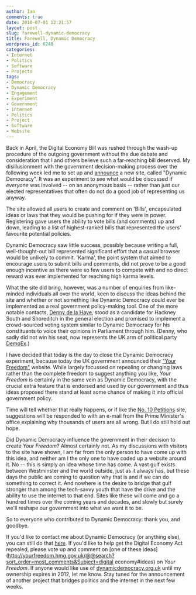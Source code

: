 ```yaml
---
author: Ian
comments: true
date: 2010-07-01 12:21:57
layout: post
slug: farewell-dynamic-democracy
title: Farewell, Dynamic Democracy
wordpress_id: 6248
categories:
- Internet
- Politics
- Software
- Projects
tags:
- Democracy
- Dynamic Democracy
- Engagement
- Experiment
- Government
- Internet
- Politics
- Project
- Software
- Website
---
```


Back in April, the Digital Economy Bill was rushed through the wash-up procedure of the outgoing government without the due debate and consideration that I and others believe such a far-reaching bill deserved.  My disillusionment with the government decision-making process over the following week led me to set up and [announce](http://www.onlydreaming.net/blog/an-experiment-in-dynamic-democracy) a new site, called "Dynamic Democracy".  It was an experiment to see what would be discussed if _everyone_ was involved -- on an anonymous basis -- rather than just our elected representatives that often do not do a good job of representing us anyway.

The site allowed all users to create and comment on 'Bills', encapsulated ideas or laws that they would be pushing for if they were in power.  Registering gave users the ability to vote bills (and comments) up and down, leading to a list of highest-ranked bills that represented the users' favourite potential policies.

Dynamic Democracy saw little success, possibly because writing a full, well-thought-out bill represented significant effort that a casual browser would be unlikely to commit.  'Karma', the point system that aimed to encourage users to submit bills and comments, did not prove to be a good enough incentive as there were so few users to compete with and no direct reward was ever implemented for reaching high karma levels.

What the site did bring, however, was a number of enquiries from like-minded individuals all over the world, keen to discuss the ideas behind the site and whether or not something like Dynamic Democracy could ever be implemented as a real government policy-making tool.  One of the more notable contacts, [Denny de la Haye](http://getavote.org/pages/main/home), stood as a candidate for Hackney South and Shoreditch in the general election and promised to implement a crowd-sourced voting system similar to Dynamic Democracy for his constituents to voice their opinions in Parliament through him.  (Denny, who sadly did not win his seat, now represents the UK arm of political party [DemoEx](http://demoex.org/).)

I have decided that today is the day to close the Dynamic Democracy experiment, because today the UK government announced their ["Your Freedom"](http://yourfreedom.hmg.gov.uk/) website.  While largely focussed on repealing or changing laws rather than the complete freedom to suggest anything you like, _Your Freedom_ is certainly in the same vein as Dynamic Democracy, with the crucial extra feature that is endorsed and used by our government and thus ideas proposed there stand at least some chance of making it into official government policy.

Time will tell whether that really happens, or if like the [No. 10 Petitions](http://petitions.number10.gov.uk/) site, suggestions will be responded to with an e-mail from the Prime Minister's office explaining why thousands of users are all wrong.  But I do still hold out hope.

Did Dynamic Democracy influence the government in their decision to create _Your Freedom_?  Almost certainly not.  As my discussions with visitors to the site have shown, I am far from the only person to have come up with this idea, and neither am I the only one to have coded up a website around it.  No -- this is simply an idea whose time has come.  A vast gulf exists between Westminster and the world outside, just as it always has, but these days the public are coming to question why that is and if we can do something to correct it.  And nowhere is the desire to bridge that gulf stronger than among the tech-savvy youth that have the drive and the ability to use the internet to that end.  Sites like these will come and go a hundred times over the coming years and decades, and slowly but surely we'll reshape our government into what we want it to be.

So to everyone who contributed to Dynamic Democracy: thank you, and goodbye.

If you'd like to contact me about Dynamic Democracy (or anything else), you can still do that [here](http://www.onlydreaming.net/contact).  If you'd like to help get the Digital Economy Act repealed, please vote up and comment on [one of these ideas](http://yourfreedom.hmg.gov.uk/@@search?sort_order=most_comments&Subject=digital economy#ideas) on _Your Freedom_.  If anyone would like use of [dynamicdemocracy.org.uk](http://www.dynamicdemocracy.org.uk) until my ownership expires in 2012, let me know.  Stay tuned for the announcement of another project that bridges politics and the internet in the next few weeks.
